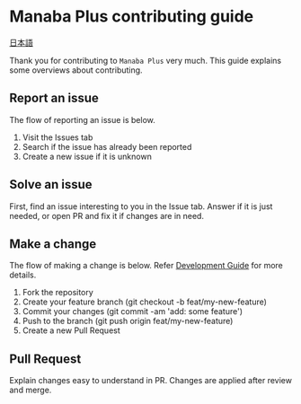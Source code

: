 # Manaba Plus contributing guide

[日本語](CONTRIBUTING.ja.md)

Thank you for contributing to `Manaba Plus` very much.
This guide explains some overviews about contributing.

## Report an issue

The flow of reporting an issue is below.

1. Visit the Issues tab
2. Search if the issue has already been reported
3. Create a new issue if it is unknown

## Solve an issue

First, find an issue interesting to you in the Issue tab.
Answer if it is just needed, or open PR and fix it if changes are in need.

## Make a change

The flow of making a change is below.
Refer [Development Guide](docs/development) for more details.

1. Fork the repository
2. Create your feature branch (git checkout -b feat/my-new-feature)
3. Commit your changes (git commit -am 'add: some feature')
4. Push to the branch (git push origin feat/my-new-feature)
5. Create a new Pull Request

## Pull Request

Explain changes easy to understand in PR.
Changes are applied after review and merge.
